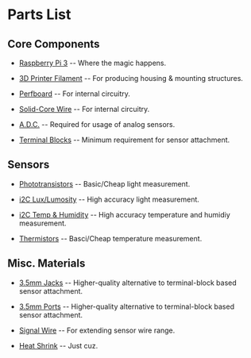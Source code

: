 # Parts List

## Core Components

- [Raspberry Pi 3](https://www.adafruit.com/product/3055) -- Where the magic happens.

- [3D Printer Filament](https://www.proto-pasta.com) -- For producing housing & mounting structures.

- [Perfboard](https://www.adafruit.com/products/2670) -- For internal circuitry.

- [Solid-Core Wire](https://www.adafruit.com/products/1311) -- For internal circuitry.

- [A.D.C.](https://www.adafruit.com/product/856) -- Required for usage of analog sensors.

- [Terminal Blocks](https://www.adafruit.com/products/2141) -- Minimum requirement for sensor attachment.


## Sensors

- [Phototransistors](https://www.adafruit.com/products/2831) -- Basic/Cheap light measurement.

- [i2C Lux/Lumosity](https://www.adafruit.com/products/439) -- High accuracy light measurement.

- [i2C Temp & Humidity](https://www.adafruit.com/products/3251) -- High accuracy temperature and humidiy measurement.

- [Thermistors](https://www.adafruit.com/products/372) -- Basci/Cheap temperature measurement.


## Misc. Materials

- [3.5mm Jacks](https://www.adafruit.com/products/1800) -- Higher-quality alternative to terminal-block based sensor attachment.

- [3.5mm Ports](https://www.adafruit.com/products/1699) -- Higher-quality alternative to terminal-block based sensor attachment.

- [Signal Wire](http://a.co/gpM1VhK) -- For extending sensor wire range.

- [Heat Shrink](http://a.co/2NIpFR8) -- Just cuz.

